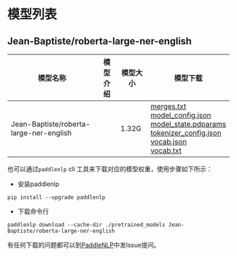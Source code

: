 #  模型列表

## Jean-Baptiste/roberta-large-ner-english

| 模型名称 | 模型介绍 | 模型大小  | 模型下载 |
| --- | --- | --- | --- |
|Jean-Baptiste/roberta-large-ner-english|  | 1.32G | [merges.txt](https://bj.bcebos.com/paddlenlp/models/community/Jean-Baptiste/roberta-large-ner-english/merges.txt)<br>[model_config.json](https://bj.bcebos.com/paddlenlp/models/community/Jean-Baptiste/roberta-large-ner-english/model_config.json)<br>[model_state.pdparams](https://bj.bcebos.com/paddlenlp/models/community/Jean-Baptiste/roberta-large-ner-english/model_state.pdparams)<br>[tokenizer_config.json](https://bj.bcebos.com/paddlenlp/models/community/Jean-Baptiste/roberta-large-ner-english/tokenizer_config.json)<br>[vocab.json](https://bj.bcebos.com/paddlenlp/models/community/Jean-Baptiste/roberta-large-ner-english/vocab.json)<br>[vocab.txt](https://bj.bcebos.com/paddlenlp/models/community/Jean-Baptiste/roberta-large-ner-english/vocab.txt) |

也可以通过`paddlenlp` cli 工具来下载对应的模型权重，使用步骤如下所示：

* 安装paddlenlp

```shell
pip install --upgrade paddlenlp
```

* 下载命令行

```shell
paddlenlp download --cache-dir ./pretrained_models Jean-Baptiste/roberta-large-ner-english
```

有任何下载的问题都可以到[PaddleNLP](https://github.com/PaddlePaddle/PaddleNLP)中发Issue提问。